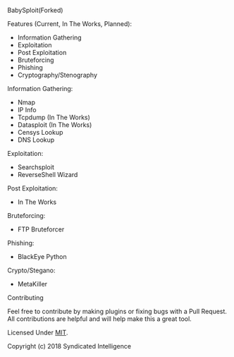BabySploit(Forked)

Features (Current, In The Works, Planned):

  - Information Gathering
  - Exploitation
  - Post Exploitation
  - Bruteforcing
  - Phishing
  - Cryptography/Stenography
 
Information Gathering:

  - Nmap
  - IP Info
  - Tcpdump (In The Works)
  - Datasploit (In The Works)
  - Censys Lookup
  - DNS Lookup
  
Exploitation:
  
  - Searchsploit
  - ReverseShell Wizard

Post Exploitation:

  - In The Works
  
Bruteforcing:

  - FTP Bruteforcer
  
Phishing:

  - BlackEye Python
  
Crypto/Stegano:

  - MetaKiller
  
Contributing

Feel free to contribute by making plugins or fixing bugs with a Pull Request. All contributions are helpful and will help make this a great tool.

Licensed Under [MIT](https://github.com/M4cs/BabySploit/master/LICENSE.md).

Copyright (c) 2018 Syndicated Intelligence
